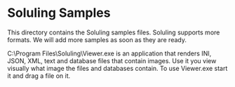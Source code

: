 # Soluling Samples

This directory contains the Soluling samples files. Soluling supports more formats. We will add more samples as soon as they are ready.

C:\Program Files\Soluling\Viewer.exe is an application that renders INI, JSON, XML, text and database files that contain images. 
Use it you view visually what image the files and databases contain. To use Viewer.exe start it and drag a file on it.
